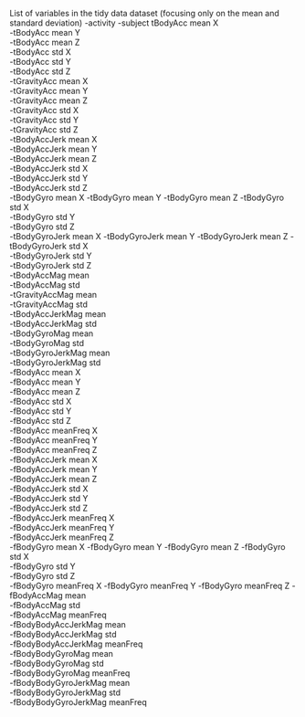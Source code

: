 List of variables in the tidy data dataset (focusing only on the mean and standard deviation)
-activity
-subject	tBodyAcc mean   X	
-tBodyAcc mean   Y	
-tBodyAcc mean   Z	
-tBodyAcc std   X	
-tBodyAcc std   Y	
-tBodyAcc std   Z	
-tGravityAcc mean   X	
-tGravityAcc mean   Y	
-tGravityAcc mean   Z	
-tGravityAcc std   X	
-tGravityAcc std   Y	
-tGravityAcc std   Z	
-tBodyAccJerk mean   X	
-tBodyAccJerk mean   Y	
-tBodyAccJerk mean   Z	
-tBodyAccJerk std   X	
-tBodyAccJerk std   Y	
-tBodyAccJerk std   Z	
-tBodyGyro mean   X	
-tBodyGyro mean   Y	
-tBodyGyro mean   Z	
-tBodyGyro std   X	
-tBodyGyro std   Y	
-tBodyGyro std   Z	
-tBodyGyroJerk mean   X	
-tBodyGyroJerk mean   Y	
-tBodyGyroJerk mean   Z	
-tBodyGyroJerk std   X	
-tBodyGyroJerk std   Y	
-tBodyGyroJerk std   Z	
-tBodyAccMag mean  	
-tBodyAccMag std  	
-tGravityAccMag mean  	
-tGravityAccMag std  	
-tBodyAccJerkMag mean  	
-tBodyAccJerkMag std  	
-tBodyGyroMag mean  	
-tBodyGyroMag std  	
-tBodyGyroJerkMag mean  	
-tBodyGyroJerkMag std  	
-fBodyAcc mean   X	
-fBodyAcc mean   Y	
-fBodyAcc mean   Z	
-fBodyAcc std   X	
-fBodyAcc std   Y	
-fBodyAcc std   Z	
-fBodyAcc meanFreq   X	
-fBodyAcc meanFreq   Y	
-fBodyAcc meanFreq   Z	
-fBodyAccJerk mean   X	
-fBodyAccJerk mean   Y	
-fBodyAccJerk mean   Z	
-fBodyAccJerk std   X	
-fBodyAccJerk std   Y	
-fBodyAccJerk std   Z	
-fBodyAccJerk meanFreq   X	
-fBodyAccJerk meanFreq   Y	
-fBodyAccJerk meanFreq   Z	
-fBodyGyro mean   X	
-fBodyGyro mean   Y	
-fBodyGyro mean   Z	
-fBodyGyro std   X	
-fBodyGyro std   Y	
-fBodyGyro std   Z	
-fBodyGyro meanFreq   X	
-fBodyGyro meanFreq   Y	
-fBodyGyro meanFreq   Z	
-fBodyAccMag mean  	
-fBodyAccMag std  	
-fBodyAccMag meanFreq  	
-fBodyBodyAccJerkMag mean  	
-fBodyBodyAccJerkMag std  	
-fBodyBodyAccJerkMag meanFreq  	
-fBodyBodyGyroMag mean  	
-fBodyBodyGyroMag std  	
-fBodyBodyGyroMag meanFreq  	
-fBodyBodyGyroJerkMag mean  	
-fBodyBodyGyroJerkMag std  	
-fBodyBodyGyroJerkMag meanFreq  
